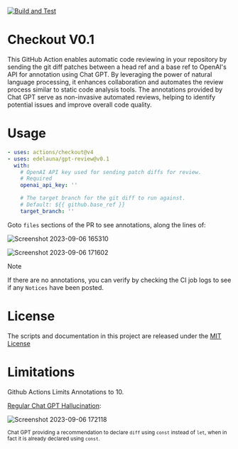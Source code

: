 [![Build and Test](https://github.com/actions/checkout/actions/workflows/test.yml/badge.svg)](https://github.com/actions/checkout/actions/workflows/test.yml)

# Checkout V0.1

This GitHub Action enables automatic code reviewing in your repository by sending the git diff patches between a head ref and a base ref to OpenAI's API for annotation using Chat GPT. By leveraging the power of natural language processing, it enhances collaboration and automates the review process similar to static code analysis tools. The annotations provided by Chat GPT serve as non-invasive automated reviews, helping to identify potential issues and improve overall code quality.

# Usage

<!-- start usage -->
```yaml
- uses: actions/checkout@v4
- uses: edelauna/gpt-review@v0.1
  with:
    # OpenAI API key used for sending patch diffs for review.
    # Required
    openai_api_key: ''

    # The target branch for the git diff to run against.
    # Default: ${{ github.base_ref }}
    target_branch: ''
```
<!-- end usage -->

Goto `files` sections of the PR to see annotations, along the lines of:

![Screenshot 2023-09-06 165310](https://github.com/edelauna/gpt-review/assets/54631123/e37c4a7b-0172-461e-b016-347d7e0f3ccf)

![Screenshot 2023-09-06 171602](https://github.com/edelauna/gpt-review/assets/54631123/f9fd6771-5f1d-423c-8abb-ff56c9917888)

> [!NOTE]
> 
> If there are no annotations, you can verify by checking the CI job logs to see if any `Notices` have been posted.

# License

The scripts and documentation in this project are released under the [MIT License](LICENSE)


# Limitations
Github Actions Limits Annotations to 10.

[Regular Chat GPT Hallucination](https://github.com/edelauna/gpt-review/pull/7/files#diff-a2a171449d862fe29692ce031981047d7ab755ae7f84c707aef80701b3ea0c80R7):

![Screenshot 2023-09-06 172118](https://github.com/edelauna/gpt-review/assets/54631123/a972a0c9-d18d-4a7c-9c69-1f6f7f25da2b)

<sub>Chat GPT providing a recommendation to declare `diff` using `const` instead of `let`, when in fact it is already declared using `const`.</sub>
